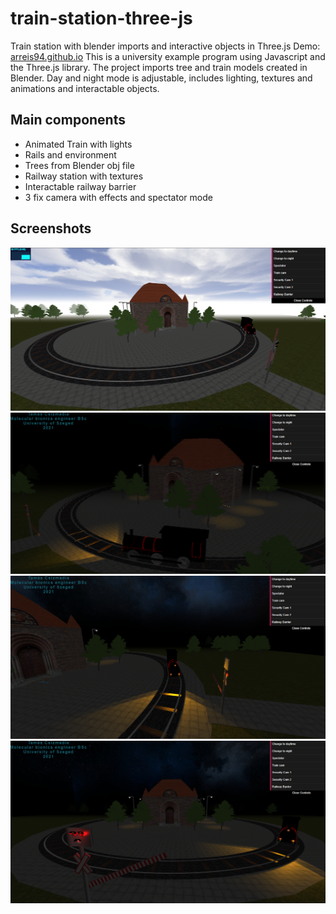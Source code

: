 # train-station-three-js
Train station with blender imports and interactive objects in Three.js
Demo: [arreis94.github.io](https://arreis94.github.io/train-station-three-js/)
This is a university example program using Javascript and the Three.js library.
The project imports tree and train models created in Blender.
Day and night mode is adjustable, includes lighting, textures and animations and interactable objects.

## Main components
- Animated Train with lights
- Rails and environment
- Trees from Blender obj file
- Railway station with textures
- Interactable railway barrier
- 3 fix camera with effects and spectator mode

## Screenshots
![Train station daytime](/screenshots/day.png "Train station daytime")
![Train station night time](/screenshots/night.png "Train station night time")
![Train](/screenshots/train.png "Train")
![Train station barrier](/screenshots/barrier.png "Train station barrier")
